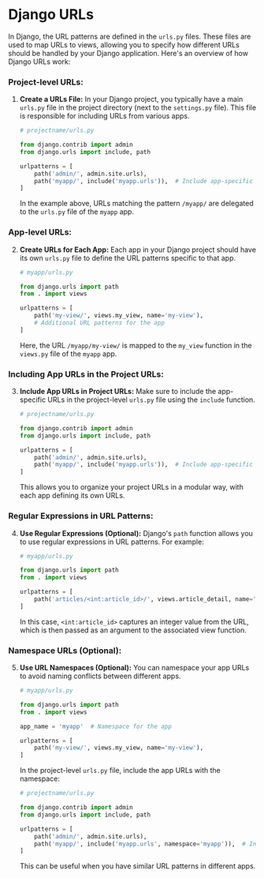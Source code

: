 # Django URLs

In Django, the URL patterns are defined in the `urls.py` files. These files are used to map URLs to views, allowing you to specify how different URLs should be handled by your Django application. Here's an overview of how Django URLs work:

### Project-level URLs:

1. **Create a URLs File:**
   In your Django project, you typically have a main `urls.py` file in the project directory (next to the `settings.py` file). This file is responsible for including URLs from various apps.

   ```python
   # projectname/urls.py

   from django.contrib import admin
   from django.urls import include, path

   urlpatterns = [
       path('admin/', admin.site.urls),
       path('myapp/', include('myapp.urls')),  # Include app-specific URLs
   ]
   ```

   In the example above, URLs matching the pattern `/myapp/` are delegated to the `urls.py` file of the `myapp` app.

### App-level URLs:

2. **Create URLs for Each App:**
   Each app in your Django project should have its own `urls.py` file to define the URL patterns specific to that app.

   ```python
   # myapp/urls.py

   from django.urls import path
   from . import views

   urlpatterns = [
       path('my-view/', views.my_view, name='my-view'),
       # Additional URL patterns for the app
   ]
   ```

   Here, the URL `/myapp/my-view/` is mapped to the `my_view` function in the `views.py` file of the `myapp` app.

### Including App URLs in the Project URLs:

3. **Include App URLs in Project URLs:**
   Make sure to include the app-specific URLs in the project-level `urls.py` file using the `include` function.

   ```python
   # projectname/urls.py

   from django.contrib import admin
   from django.urls import include, path

   urlpatterns = [
       path('admin/', admin.site.urls),
       path('myapp/', include('myapp.urls')),  # Include app-specific URLs
   ]
   ```

   This allows you to organize your project URLs in a modular way, with each app defining its own URLs.

### Regular Expressions in URL Patterns:

4. **Use Regular Expressions (Optional):**
   Django's `path` function allows you to use regular expressions in URL patterns. For example:

   ```python
   # myapp/urls.py

   from django.urls import path
   from . import views

   urlpatterns = [
       path('articles/<int:article_id>/', views.article_detail, name='article-detail'),
   ]
   ```

   In this case, `<int:article_id>` captures an integer value from the URL, which is then passed as an argument to the associated view function.

### Namespace URLs (Optional):

5. **Use URL Namespaces (Optional):**
   You can namespace your app URLs to avoid naming conflicts between different apps.

   ```python
   # myapp/urls.py

   from django.urls import path
   from . import views

   app_name = 'myapp'  # Namespace for the app

   urlpatterns = [
       path('my-view/', views.my_view, name='my-view'),
   ]
   ```

   In the project-level `urls.py` file, include the app URLs with the namespace:

   ```python
   # projectname/urls.py

   from django.contrib import admin
   from django.urls import include, path

   urlpatterns = [
       path('admin/', admin.site.urls),
       path('myapp/', include('myapp.urls', namespace='myapp')),  # Include app-specific URLs with namespace
   ]
   ```

   This can be useful when you have similar URL patterns in different apps.

